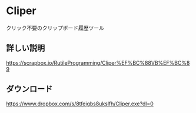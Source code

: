 # Cliper
クリック不要のクリップボード履歴ツール

## 詳しい説明
https://scrapbox.io/RutileProgramming/Cliper%EF%BC%88VB%EF%BC%89

## ダウンロード
https://www.dropbox.com/s/8tfeigbs8ukslfh/Cliper.exe?dl=0
